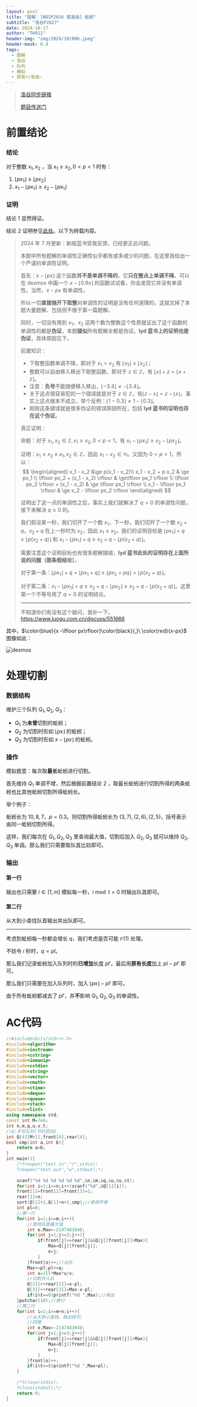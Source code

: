 ```yaml
---
layout: post
title: "题解：[NOIP2016 提高组] 蚯蚓"
subtitle: "洛谷P2827"
date: 2024-10-17
author: "TH911"
header-img: "img/2024/10/006.jpeg"
header-mask: 0.4
tags:
  - 题解
  - 洛谷
  - 队列
  - 模拟
  - 提高+/省选−
---
```


> [洛谷同步链接](https://www.luogu.com.cn/article/vdsj7sd6)
>
> [题目传送门](https://www.luogu.com.cn/problem/P2827)

# 前置结论

### 结论

对于整数 $x_1,x_2$ ，当 $x_1\geq x_2,0<p<1$ 时有：

1. $\lfloor px_1 \rfloor \geq \lfloor px_2 \rfloor$
2. $x_1 -\lfloor px_1 \rfloor \geq x_2- \lfloor px_1 \rfloor$

### 证明

结论 $1$ 显然得证。

结论 $2$ 证明参见[此处](https://www.luogu.com/paste/c4jthmhz)。以下为转载内容。

> 2024 年 7 月更新：新版蓝书受我反馈，已经更正此问题。
>
> 本题中所有题解的单调性正确性似乎都有或多或少的问题，在这里我给出一个严谨的单调性证明。
>
> 首先：$x - \lfloor px \rfloor$ 这个函数**并不是单调不降的**，它**只在整点上单调不降**，可以在 desmos 中画一个 $x - \lfloor 0.9x \rfloor$ 的函数试试看，你会发现它并没有单调性。当然，$x - px$ 有单调性。
>
> 所以一切**直接抛开下取整**对单调性的证明是没有任何道理的，这就叉掉了本题大量题解，包括但不限于第一篇题解。 
>
> 同时，一切没有用到 $x_1$，$x_2$ 这两个数为整数这个性质就证出了这个函数的单调性的都是**伪证**，本题**疑似**所有题解全都是伪证。**lyd 蓝书上的证明也是伪证**，具体原因见下。 
>
> 前置知识：
>
> * 下取整函数单调不降，即对于 $x_1 < x_2$ 有 $\lfloor x_1\rfloor \le \lfloor x_2 \rfloor$；
> * 整数可以自由移入移出下取整函数，即对于 $z \in \mathbb Z$，有 $\lfloor x \rfloor + z = \lfloor x + z \rfloor$。
> * 注意：**负号**不能随便移入移出，$\lfloor -3.4 \rfloor \ne - \lfloor 3.4 \rfloor$。
> * 关于这点很容易犯的一个错误就是对于 $z \in \mathbb Z$，有$\lfloor z - x \rfloor = z - \lfloor x \rfloor$，事实上这点根本不成立，举个反例：$\lfloor 1 - 0.3 \rfloor \ne 1 - \lfloor 0.3\rfloor$。
> * 刚刚这条错误就是很多伪证的错误原因所在，包括 **lyd 蓝书的证明也存在这个伪证**。
>
> 真正证明：
>
> 命题：对于 $x_1, x_2 \in \mathbb Z, x_1 \ge x_2, 0< p < 1$，有 $x_1 - \lfloor px_1 \rfloor \ge x_2 - \lfloor px_2 \rfloor$。
>
> 证明：$x_1 \ge x_2 \land x_1, x_2 \in \mathbb Z$，因此 $x_1 - x_2 \in \mathbb N$。又因为 $0 <p < 1$，所以： 
> $$
> \begin{aligned}
> x_1 - x_2  &\ge p(x_1 - x_2)\\
> x_1 - x_2 + p x_2 & \ge px_1 \\
> \lfloor px_2 + (x_1 - x_2) \rfloor & \ge\lfloor px_1 \rfloor \\
> \lfloor px_2 \rfloor + (x_1 - x_2) & \ge \lfloor px_1 \rfloor \\
> x_1 - \lfloor px_1 \rfloor & \ge x_2 - \lfloor px_2 \rfloor
> \end{aligned}
> $$
> 
>
> 证明出了这一点的单调性之后，事实上我们就解决了 $q = 0$ 的单调性问题，接下来解决 $q \ge 0$ 的。 
>
> 我们假设某一秒，我们切开了一个数 $x_1$，下一秒，我们切开了一个数 $x_2 + q$。$x_2 + q$ 在上一秒时为 $x_2$，因此 $x_1 \ge x_2$。我们的证明目标是 $\lfloor px_1\rfloor+ q \ge \lfloor p(x_2 + q)\rfloor$ 和 $x_1 - \lfloor px_1\rfloor+ q \ge x_2 + q - \lfloor p(x_2 + q)\rfloor$。 
>
> 需要注意这个证明目标也有很多题解搞错，**lyd 蓝书此处的证明存在上面所说的问题（那条假结论）**。 
>
> 对于第一条：$\lfloor px_1\rfloor+ q = \lfloor px_1 + q\rfloor \ge \lfloor px_2 + pq\rfloor = \lfloor p(x_2 + q)\rfloor$。
>
> 对于第二条：$x_1 - \lfloor px_1\rfloor+ q \ge x_2 +q - \lfloor px_2\rfloor \ge  x_2 + q - \lfloor p(x_2 +q) \rfloor$。这里第一个不等号用了 $q = 0$ 的证明结论。
>
> ***
>
> 不知道你们有没有这个疑问，我补一下。<https://www.luogu.com.cn/discuss/551666>

其中，$\color{blue}{x -\lfloor px\rfloor}\color{black}{,}\ \color{red}{x-px}$ 图像如此：

![desmos](/img/2024/10/008.png)

# 处理切割

### 数据结构

维护三个队列 $Q_1,Q_2,Q_3$：

* $Q_1$ 为**未曾**切割的蚯蚓；
* $Q_2$ 为切割时形如 $\lfloor px \rfloor$ 的蚯蚓；
* $Q_3$ 为切割时形如 $x- \lfloor px \rfloor$ 的蚯蚓。

### 操作

模拟题意：每次取**最长**蚯蚓进行切割。

首先维持 $Q_1$ 单调不增，然后根据前置结论 $2$ ，取最长蚯蚓进行切割所得的两条蚯蚓也比其他蚯蚓切割所得蚯蚓长。

举个例子：

蚯蚓长为 $10,8,7$，$p=0.3$。则切割所得蚯蚓长为 $(3,7),(2,6),(2,5)$，括号表示由同一蚯蚓切割所得。

这样，我们每次在 $Q_1,Q_2,Q_3$ 里查询最大值，切割后加入 $Q_2,Q_3$ 就可以维持 $Q_2,Q_3$ 单调。那么我们只需要取队首比较即可。

### 输出

#### 第一行

输出也只需要 $i \in [1,m]$ 模拟每一秒，$i \bmod t=0$ 时输出队首即可。

#### 第二行

从大到小查找队首输出并出队即可。

***

考虑到蚯蚓每一秒都会增长 $q$，我们考虑是否可能 $\mathcal O(1)$ 处理。

不妨令 $i$ 秒时，$q=pl$。

那么我们记录蚯蚓加入队列时的**已增加**长度 $pl'$，最后用**原有长度**加上 $pl-pl'$ 即可。

那么我们只需要在加入队列时，加入 $\lfloor px \rfloor-pl'$ 即可。

由于所有蚯蚓都减去了 $pl'$，并**不**影响 $Q_1,Q_2,Q_3$ 的单调性。

# AC代码

```cpp
//#include<bits/stdc++.h>
#include<algorithm> 
#include<iostream>
#include<cstring>
#include<iomanip>
#include<cstdio>
#include<string>
#include<vector>
#include<cmath>
#include<ctime>
#include<deque>
#include<queue>
#include<stack>
#include<list>
using namespace std;
const int M=7e6;
int n,m,q,u,v,t;
//Q:手写队列(节约空间) 
int Q[4][M+1],front[4],rear[4];
bool cmp(int a,int b){
	return a>b;
}
int main(){
	/*freopen("test.in","r",stdin);
	freopen("test.out","w",stdout);*/
	
	scanf("%d %d %d %d %d %d",&n,&m,&q,&u,&v,&t);
	for(int i=1;i<=n;i++)scanf("%d",&Q[1][i]);
	front[1]=front[2]=front[3]=1;
	rear[1]=n;
	sort(Q[1]+1,Q[1]+n+1,cmp);//单调不增 
	int pl=0;
	//第一行 
	for(int i=1;i<=m;i++){
		//查找队首最大值 
		int o,Max=-2147483648;
		for(int j=1;j<=3;j++){
			if(front[j]<=rear[j]&&Q[j][front[j]]>Max){
				Max=Q[j][front[j]];
				o=j;
			}
		}front[o]++;//出队 
		Max+=pl;pl+=q;
		int x=1ll*Max*u/v;
		//切割并入队 
		Q[2][++rear[2]]=x-pl;
		Q[3][++rear[3]]=Max-x-pl;
		if(i%t==0)printf("%d ",Max);//输出 
	}putchar(10);//换行 
	//第二行 
	for(int i=1;i<=m+n;i++){
		//从大到小查找、输出即可。
		//同理 
		int o,Max=-2147483648;
		for(int j=1;j<=3;j++){
			if(front[j]<=rear[j]&&Q[j][front[j]]>Max){
				Max=Q[j][front[j]];
				o=j;
			}
		}front[o]++;
		if(i%t==0)printf("%d ",Max+pl);
	}
	
	/*fclose(stdin);
	fclose(stdout);*/
	return 0;
}
```